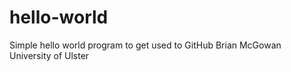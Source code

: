 # hello-world
Simple hello world program to get used to GitHub
Brian McGowan 
University of Ulster 
